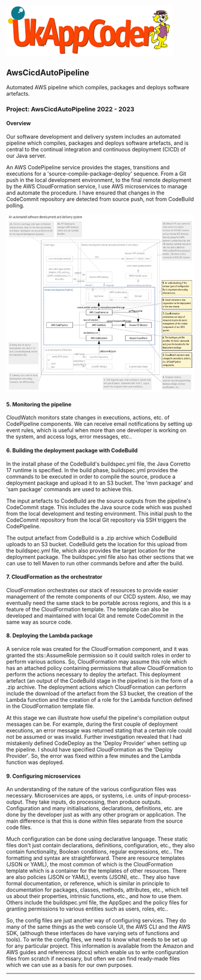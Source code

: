![Request_response_sequence_diagram](https://github.com/PaulGreer1/WebsiteLamp/blob/main/UKAPPCODER_002.png)

## AwsCicdAutoPipeline
Automated AWS pipeline which compiles, packages and deploys software artefacts.
### Project: AwsCicdAutoPipeline 2022 - 2023

#### Overview

Our software development and delivery system includes an automated pipeline which compiles, packages and deploys software artefacts, and is central to the continual integration and continuous deployment (CICD) of our Java server.

An AWS CodePipeline service provides the stages, transitions and executions for a 'source-compile-package-deploy' sequence. From a Git push in the local development environment, to the final remote deployment by the AWS CloudFormation service, I use AWS microservices to manage and automate the procedure. I have ensured that changes in the CodeCommit repository are detected from source push, not from CodeBuild polling.

![Request_response_sequence_diagram](https://github.com/PaulGreer1/AwsCicdAutoPipeline/blob/main/AwsCicdAutoPipelineInSdds.png)

#### 5. Monitoring the pipeline

CloudWatch monitors state changes in executions, actions, etc. of CodePipeline components. We can receive email notifications by setting up event rules, which is useful when more than one developer is working on the system, and access logs, error messages, etc..

#### 6. Building the deployment package with CodeBuild

In the install phase of the CodeBuild's buildspec.yml file, the Java Corretto 17 runtime is specified. In the build phase, buildspec.yml provides the commands to be executed in order to compile the source, produce a deployment package and upload it to an S3 bucket. The 'mvn package' and 'sam package' commands are used to achieve this.

The input artefacts to CodeBuild are the source outputs from the pipeline's CodeCommit stage. This includes the Java source code which was pushed from the local development and testing environment. This initial push to the CodeCommit repository from the local Git repository via SSH triggers the CodePipeline.

The output artefact from CodeBuild is a .zip archive which CodeBuild uploads to an S3 bucket. CodeBuild gets the location for this upload from the buildspec.yml file, which also provides the target location for the deployment package. The buildspec.yml file also has other sections that we can use to tell Maven to run other commands before and after the build.

#### 7. CloudFormation as the orchestrator

CloudFormation orchestrates our stack of resources to provide easier management of the remote components of our CICD system. Also, we may eventually need the same stack to be portable across regions, and this is a feature of the CloudFormation template. The template can also be developed and maintained with local Git and remote CodeCommit in the same way as source code.

#### 8. Deploying the Lambda package

A service role was created for the CloudFormation component, and it was granted the sts::AssumeRole permission so it could switch roles in order to perform various actions. So, CloudFormation may assume this role which has an attached policy containing permissions that allow CloudFormation to perform the actions necessary to deploy the artefact. This deployment artefact (an output of the CodeBuild stage in the pipeline) is in the form of a .zip archive. The deployment actions which CloudFormation can perform include the download of the artefact from the S3 bucket, the creation of the Lambda function and the creation of a role for the Lambda function defined in the CloudFormation template file.

At this stage we can illustrate how useful the pipeline's compilation output messages can be. For example, during the first couple of deployment executions, an error message was returned stating that a certain role could not be assumed or was invalid. Further investigation revealed that I had mistakenly defined CodeDeploy as the 'Deploy Provider' when setting up the pipeline. I should have specified CloudFormation as the 'Deploy Provider'. So, the error was fixed within a few minutes and the Lambda function was deployed. 

#### 9. Configuring microservices

An understanding of the nature of the various configuration files was necessary. Microservices are apps, or systems, i.e. units of input-process-output. They take inputs, do processing, then produce outputs. Configuration and many initialisations, declarations, definitions, etc. are done by the developer just as with any other program or application. The main difference is that this is done within files separate from the source code files.

Much configuration can be done using declarative language. These static files don't just contain declarations, definitions, configuration, etc., they also contain functionality, Boolean conditions, regular expressions, etc.. The formatting and syntax are straightforward. There are resource templates (JSON or YAML), the most common of which is the CloudFormation template which is a container for the templates of other resources. There are also policies (JSON or YAML), events (JSON), etc.. They also have formal documentation, or reference, which is similar in principle to documentation for packages, classes, methods, attributes, etc., which tell us about their properties, intrinsic functions, etc., and how to use them. Others include the buildspec.yml file, the AppSpec and the policy files for granting permissions to various entities such as users, roles, etc..

So, the config files are just another way of configuring services. They do many of the same things as the web console UI, the AWS CLI and the AWS SDK, (although these interfaces do have varying sets of functions and tools). To write the config files, we need to know what needs to be set up for any particular project. This information is available from the Amazon and AWS guides and references (docs) which enable us to write configuration files from scratch if necessary, but often we can find ready-made files which we can use as a basis for our own purposes.

***
